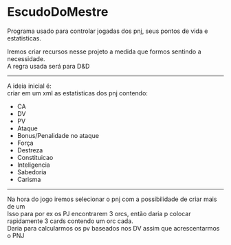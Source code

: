 # EscudoDoMestre
Programa usado para controlar jogadas dos pnj, seus pontos de vida e estatisticas.

Iremos criar recursos nesse projeto a medida que formos sentindo a necessidade.  
A regra usada será para D&D

---
A ideia inicial é:  
criar em um xml as estatisticas dos pnj contendo:  
- CA  
- DV  
- PV  
- Ataque  
- Bonus/Penalidade no ataque  
- Força 
- Destreza  
- Constituicao  
- Inteligencia  
- Sabedoria  
- Carisma  



---
Na hora do jogo iremos selecionar o pnj com a possibilidade de criar mais de um  
Isso para por ex os PJ encontrarem 3 orcs, então daria p colocar rapidamente 3 cards contendo um orc cada.  
Daria para calcularmos os pv baseados nos DV assim que acrescentarmos o PNJ

